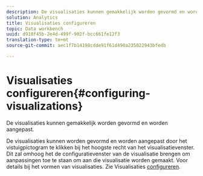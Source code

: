 ```yaml
---
description: De visualisaties kunnen gemakkelijk worden gevormd en worden aangepast.
solution: Analytics
title: Visualisaties configureren
topic: Data workbench
uuid: d918f45b-2e4d-499f-902f-bcc661fe12f3
translation-type: tm+mt
source-git-commit: aec1f7b14198cdde91f61d490a235022943bfedb

---
```



# Visualisaties configureren{#configuring-visualizations}

De visualisaties kunnen gemakkelijk worden gevormd en worden aangepast.

De visualisaties kunnen worden gevormd en worden aangepast door het vistuigpictogram te klikken bij het hoogste recht van het visualisatievenster. Dit zal omhoog het de configuratievenster van de visualisatie brengen om aanpassingen toe te staan om aan die visualisatie worden gemaakt. Voor details bij het vormen van visualisaties. Zie Visualisaties [configureren](../../../../home/c-adobe-data-workbench-dashboard/c-visualizations/c-configuring-visualizations.md#concept-edc3c7270ffe429c9aab8ceca429b570).
